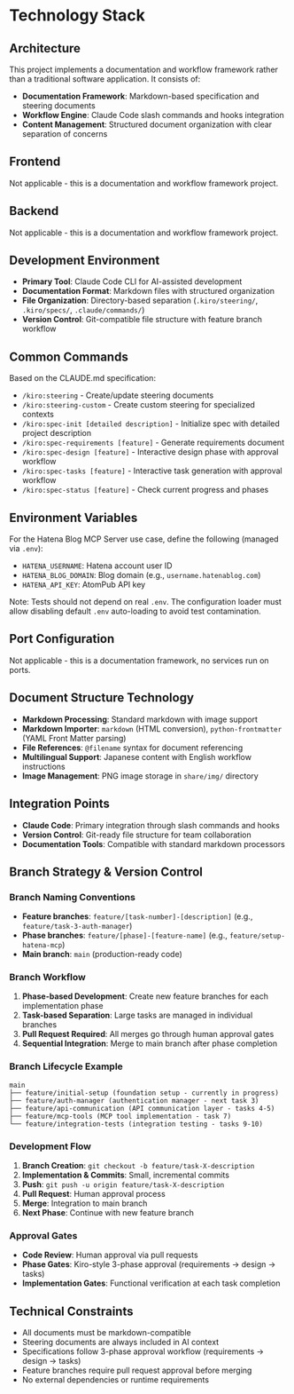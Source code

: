 # Technology Stack

## Architecture
This project implements a documentation and workflow framework rather than a traditional software application. It consists of:
- **Documentation Framework**: Markdown-based specification and steering documents
- **Workflow Engine**: Claude Code slash commands and hooks integration
- **Content Management**: Structured document organization with clear separation of concerns

## Frontend
Not applicable - this is a documentation and workflow framework project.

## Backend  
Not applicable - this is a documentation and workflow framework project.

## Development Environment
- **Primary Tool**: Claude Code CLI for AI-assisted development
- **Documentation Format**: Markdown files with structured organization
- **File Organization**: Directory-based separation (`.kiro/steering/`, `.kiro/specs/`, `.claude/commands/`)
- **Version Control**: Git-compatible file structure with feature branch workflow

## Common Commands
Based on the CLAUDE.md specification:
- `/kiro:steering` - Create/update steering documents
- `/kiro:steering-custom` - Create custom steering for specialized contexts
- `/kiro:spec-init [detailed description]` - Initialize spec with detailed project description
- `/kiro:spec-requirements [feature]` - Generate requirements document
- `/kiro:spec-design [feature]` - Interactive design phase with approval workflow
- `/kiro:spec-tasks [feature]` - Interactive task generation with approval workflow
- `/kiro:spec-status [feature]` - Check current progress and phases

## Environment Variables
For the Hatena Blog MCP Server use case, define the following (managed via `.env`):

- `HATENA_USERNAME`: Hatena account user ID
- `HATENA_BLOG_DOMAIN`: Blog domain (e.g., `username.hatenablog.com`)
- `HATENA_API_KEY`: AtomPub API key

Note: Tests should not depend on real `.env`. The configuration loader must allow disabling default `.env` auto-loading to avoid test contamination.

## Port Configuration
Not applicable - this is a documentation framework, no services run on ports.

## Document Structure Technology
- **Markdown Processing**: Standard markdown with image support
- **Markdown Importer**: `markdown` (HTML conversion), `python-frontmatter` (YAML Front Matter parsing)
- **File References**: `@filename` syntax for document referencing
- **Multilingual Support**: Japanese content with English workflow instructions
- **Image Management**: PNG image storage in `share/img/` directory

## Integration Points
- **Claude Code**: Primary integration through slash commands and hooks
- **Version Control**: Git-ready file structure for team collaboration
- **Documentation Tools**: Compatible with standard markdown processors

## Branch Strategy & Version Control

### Branch Naming Conventions
- **Feature branches**: `feature/[task-number]-[description]` (e.g., `feature/task-3-auth-manager`)
- **Phase branches**: `feature/[phase]-[feature-name]` (e.g., `feature/setup-hatena-mcp`)
- **Main branch**: `main` (production-ready code)

### Branch Workflow
1. **Phase-based Development**: Create new feature branches for each implementation phase
2. **Task-based Separation**: Large tasks are managed in individual branches
3. **Pull Request Required**: All merges go through human approval gates
4. **Sequential Integration**: Merge to main branch after phase completion

### Branch Lifecycle Example
```
main
├── feature/initial-setup (foundation setup - currently in progress)
├── feature/auth-manager (authentication manager - next task 3)
├── feature/api-communication (API communication layer - tasks 4-5)
├── feature/mcp-tools (MCP tool implementation - task 7)
└── feature/integration-tests (integration testing - tasks 9-10)
```

### Development Flow
1. **Branch Creation**: `git checkout -b feature/task-X-description`
2. **Implementation & Commits**: Small, incremental commits
3. **Push**: `git push -u origin feature/task-X-description`
4. **Pull Request**: Human approval process
5. **Merge**: Integration to main branch
6. **Next Phase**: Continue with new feature branch

### Approval Gates
- **Code Review**: Human approval via pull requests
- **Phase Gates**: Kiro-style 3-phase approval (requirements → design → tasks)
- **Implementation Gates**: Functional verification at each task completion

## Technical Constraints
- All documents must be markdown-compatible
- Steering documents are always included in AI context
- Specifications follow 3-phase approval workflow (requirements → design → tasks)
- Feature branches require pull request approval before merging
- No external dependencies or runtime requirements
